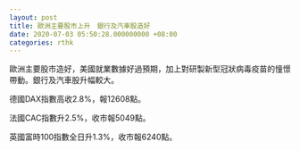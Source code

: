 ```yaml
---
layout: post
title: 歐洲主要股市上升　銀行及汽車股造好
date: 2020-07-03 05:50:28.000000000 +08:00
categories: rthk
---
```


歐洲主要股市造好，美國就業數據好過預期，加上對研製新型冠狀病毒疫苗的憧憬帶動。銀行及汽車股升幅較大。

德國DAX指數高收2.8%，報12608點。

法國CAC指數升2.5%，收市報5049點。

英國富時100指數全日升1.3%，收市報6240點。
